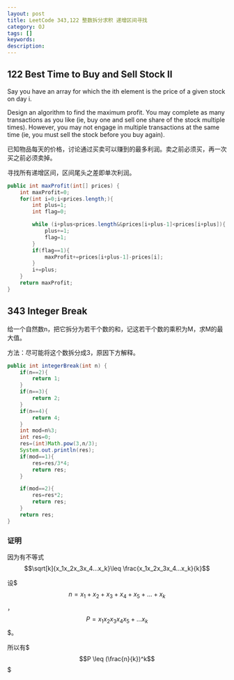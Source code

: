 ```yaml
---
layout: post
title: LeetCode 343,122 整数拆分求积 递增区间寻找
category: OJ
tags: []
keywords:
description:
---
```


## 122 Best Time to Buy and Sell Stock II

Say you have an array for which the ith element is the price of a given stock on day i.

Design an algorithm to find the maximum profit. You may complete as many transactions as you like (ie, buy one and sell one share of the stock multiple times). However, you may not engage in multiple transactions at the same time (ie, you must sell the stock before you buy again).


已知物品每天的价格，讨论通过买卖可以赚到的最多利润。卖之前必须买，再一次买之前必须卖掉。

寻找所有递增区间，区间尾头之差即单次利润。

```java
public int maxProfit(int[] prices) {
    int maxProfit=0;
    for(int i=0;i<prices.length;){
        int plus=1;
        int flag=0;

        while (i+plus<prices.length&&prices[i+plus-1]<prices[i+plus]){
            plus+=1;
            flag=1;
        }
        if(flag==1){
            maxProfit+=prices[i+plus-1]-prices[i];
        }
        i+=plus;
    }
    return maxProfit;
}
```

## 343 Integer Break

给一个自然数n，把它拆分为若干个数的和，记这若干个数的乘积为M，求M的最大值。

方法：尽可能将这个数拆分成3，原因下方解释。


```java
public int integerBreak(int n) {
    if(n==2){
        return 1;
    }
    if(n==3){
        return 2;
    }
    if(n==4){
        return 4;
    }
    int mod=n%3;
    int res=0;
    res=(int)Math.pow(3,n/3);
    System.out.println(res);
    if(mod==1){
        res=res/3*4;
        return res;
    }

    if(mod==2){
        res=res*2;
        return res;
    }
    return res;
}
```

### 证明

因为有不等式
$$\sqrt[k]{x_1x_2x_3x_4...x_k}\leq \frac{x_1x_2x_3x_4...x_k}{k}$$

设$$$n=x_1+x_2+x_3+x_4+x_5+...+x_k$$$，$$$P=x_1x_2x_3x_4x_5+...x_k$$$。

所以有$$$P \leq (\frac{n}{k})^k$$$